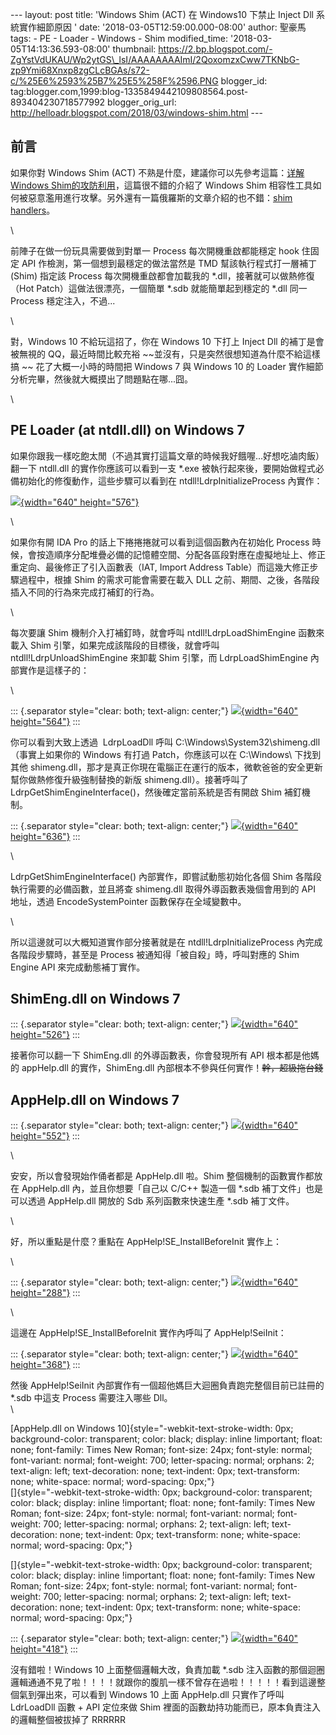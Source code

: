 \-\-- layout: post title: \'Windows Shim (ACT) 在 Windows10 下禁止
Inject Dll 系統實作細節原因 \' date: \'2018-03-05T12:59:00.000-08:00\'
author: 聖豪馬 tags: - PE - Loader - Windows - Shim modified\_time:
\'2018-03-05T14:13:36.593-08:00\' thumbnail:
https://2.bp.blogspot.com/-ZgYstVdUKAU/Wp2ytGS\_lsI/AAAAAAAAImI/2QoxomzxCww7TKNbG-zp9Ymi68Xnxp8zgCLcBGAs/s72-c/%25E6%2593%25B7%25E5%258F%2596.PNG
blogger\_id:
tag:blogger.com,1999:blog-1335849442109808564.post-893404230718577992
blogger\_orig\_url:
http://helloadr.blogspot.com/2018/03/windows-shim.html \-\--

前言
----

<div>

如果你對 Windows Shim (ACT)
不熟是什麼，建議你可以先參考這篇：[详解Windows
Shim的攻防利用](http://www.freebuf.com/articles/system/114287.html)，這篇很不錯的介紹了
Windows Shim
相容性工具如何被惡意濫用進行攻擊。另外還有一篇俄羅斯的文章介紹的也不錯：[shim
handlers](http://redplait.blogspot.tw/2011/04/shim-handlers.html)。

</div>

<div>

\

</div>

<div>

前陣子在做一份玩具需要做到對單一 Process 每次開機重啟都能穩定 hook
住固定 API 作檢測，第一個想到最穩定的做法當然是 TMD
幫該執行程式打一層補丁 (Shim) 指定該 Process 每次開機重啟都會加載我的
\*.dll，接著就可以做熱修復（Hot Patch）這做法很漂亮，一個簡單 \*.sdb
就能簡單起到穩定的 \*.dll 同一 Process 穩定注入，不過\...

</div>

<div>

\

</div>

<div>

對，Windows 10 不給玩這招了，你在 Windows 10 下打上 Inject Dll
的補丁是會被無視的 QQ，最近時間比較充裕
~~並沒有，只是突然很想知道為什麼不給這樣搞 ~~ 花了大概一小時的時間把
Windows 7 與 Windows 10 的 Loader
實作細節分析完畢，然後就大概摸出了問題點在哪\...囧。

</div>

<div>

\

</div>

PE Loader (at ntdll.dll) on Windows 7
-------------------------------------

<div>

如果你跟我一樣吃飽太閒（不過其實打這篇文章的時候我好餓喔\...好想吃滷肉飯）翻一下
ntdll.dll 的實作你應該可以看到一支 \*.exe
被執行起來後，要開始做程式必備初始化的修復動作，這些步驟可以看到在
ntdll!LdrpInitializeProcess 內實作：

</div>

<div>

[![](https://2.bp.blogspot.com/-ZgYstVdUKAU/Wp2ytGS_lsI/AAAAAAAAImI/2QoxomzxCww7TKNbG-zp9Ymi68Xnxp8zgCLcBGAs/s640/%25E6%2593%25B7%25E5%258F%2596.PNG){width="640"
height="576"}](https://2.bp.blogspot.com/-ZgYstVdUKAU/Wp2ytGS_lsI/AAAAAAAAImI/2QoxomzxCww7TKNbG-zp9Ymi68Xnxp8zgCLcBGAs/s1600/%25E6%2593%25B7%25E5%258F%2596.PNG)

</div>

<div>

\

</div>

<div>

如果你有開 IDA Pro 的話上下捲捲捲就可以看到這個函數內在初始化 Process
時候，會按造順序分配堆疊必備的記憶體空間、分配各區段對應在虛擬地址上、修正重定向、最後修正了引入函數表（IAT,
Import Address Table）而這幾大修正步驟過程中，根據 Shim
的需求可能會需要在載入 DLL
之前、期間、之後，各階段插入不同的行為來完成打補釘的行為。

</div>

<div>

\

</div>

<div>

每次要讓 Shim 機制介入打補釘時，就會呼叫 ntdll!LdrpLoadShimEngine
函數來載入 Shim 引擎，如果完成該階段的目標後，就會呼叫
ntdll!LdrpUnloadShimEngine 來卸載 Shim 引擎，而 LdrpLoadShimEngine
內部實作是這樣子的：

</div>

<div>

\

</div>

::: {.separator style="clear: both; text-align: center;"}
[![](https://1.bp.blogspot.com/-24w6Qs6zmzY/Wp20edqlWqI/AAAAAAAAImU/ejk49bnkQ5El9oLhb3gAARPlXyG5PwOigCLcBGAs/s640/%25E6%2593%25B7%25E5%258F%2596.PNG){width="640"
height="564"}](https://1.bp.blogspot.com/-24w6Qs6zmzY/Wp20edqlWqI/AAAAAAAAImU/ejk49bnkQ5El9oLhb3gAARPlXyG5PwOigCLcBGAs/s1600/%25E6%2593%25B7%25E5%258F%2596.PNG)
:::

<div>

你可以看到大致上透過  LdrpLoadDll 呼叫
C:\\Windows\\System32\\shimeng.dll（事實上如果你的 Windows 有打過
Patch，你應該可以在 C:\\Windows\\ 下找到其他
shimeng.dll，那才是真正你現在電腦正在運行的版本，微軟爸爸的安全更新幫你做熱修復升級強制替換的新版
shimeng.dll）。接著呼叫了
LdrpGetShimEngineInterface()，然後確定當前系統是否有開啟 Shim 補釘機制。

</div>

::: {.separator style="clear: both; text-align: center;"}
[![](https://4.bp.blogspot.com/-B2VbDjUyFzY/Wp22Aj-JowI/AAAAAAAAImg/2lj12Wxv_LkFstNC-jHmC8zJjtqO3rZlwCLcBGAs/s640/%25E6%2593%25B7%25E5%258F%2596.PNG){width="640"
height="636"}](https://4.bp.blogspot.com/-B2VbDjUyFzY/Wp22Aj-JowI/AAAAAAAAImg/2lj12Wxv_LkFstNC-jHmC8zJjtqO3rZlwCLcBGAs/s1600/%25E6%2593%25B7%25E5%258F%2596.PNG)
:::

<div>

\

</div>

<div>

LdrpGetShimEngineInterface() 內部實作，即嘗試動態初始化各個 Shim
各階段執行需要的必備函數，並且將查 shimeng.dll
取得外導函數表幾個會用到的 API 地址，透過 EncodeSystemPointer
函數保存在全域變數中。

</div>

<div>

\

</div>

<div>

所以這邊就可以大概知道實作部分接著就是在 ntdll!LdrpInitializeProcess
內完成各階段步驟時，甚至是 Process 被通知得「被自殺」時，呼叫對應的 Shim
Engine API 來完成動態補丁實作。

</div>

ShimEng.dll on Windows 7
------------------------

::: {.separator style="clear: both; text-align: center;"}
[![](https://3.bp.blogspot.com/-jeTeljz3doc/Wp23h1_L5dI/AAAAAAAAIms/wRNFFt8f2CM00ujLgIg71t7cNHwrO72mQCLcBGAs/s640/%25E6%2593%25B7%25E5%258F%2596.PNG){width="640"
height="526"}](https://3.bp.blogspot.com/-jeTeljz3doc/Wp23h1_L5dI/AAAAAAAAIms/wRNFFt8f2CM00ujLgIg71t7cNHwrO72mQCLcBGAs/s1600/%25E6%2593%25B7%25E5%258F%2596.PNG)
:::

<div>

接著你可以翻一下 ShimEng.dll 的外導函數表，你會發現所有 API
根本都是他媽的 appHelp.dll 的實作，ShimEng.dll
內部根本不參與任何實作！~~幹，超級拖台錢~~

</div>

<div>

AppHelp.dll on Windows 7
------------------------

</div>

::: {.separator style="clear: both; text-align: center;"}
[![](https://3.bp.blogspot.com/-oSzNOiRQ2is/Wp24fiizMUI/AAAAAAAAIm0/VXS-T-bLDtA2gXp-YN7WrQfh8GXjcAuXQCLcBGAs/s640/%25E6%2593%25B7%25E5%258F%2596.PNG){width="640"
height="552"}](https://3.bp.blogspot.com/-oSzNOiRQ2is/Wp24fiizMUI/AAAAAAAAIm0/VXS-T-bLDtA2gXp-YN7WrQfh8GXjcAuXQCLcBGAs/s1600/%25E6%2593%25B7%25E5%258F%2596.PNG)
:::

<div>

\

</div>

<div>

安安，所以會發現始作俑者都是 AppHelp.dll 啦。Shim
整個機制的函數實作都放在 AppHelp.dll 內，並且你想要「自己以 C/C++
製造一個 \*.sdb 補丁文件」也是可以透過 AppHelp.dll 開放的 Sdb
系列函數來快速生產 \*.sdb 補丁文件。

</div>

<div>

\

</div>

<div>

好，所以重點是什麼？重點在 AppHelp!SE\_InstallBeforeInit 實作上：

</div>

<div>

\

</div>

::: {.separator style="clear: both; text-align: center;"}
[![](https://4.bp.blogspot.com/-fUv7rJD1Ux4/Wp2-rHarqzI/AAAAAAAAInM/kOCyRHj-xxIv0M0oghd-9ji5z9GsYhS1gCLcBGAs/s640/%25E6%2593%25B7%25E5%258F%2596.PNG){width="640"
height="288"}](https://4.bp.blogspot.com/-fUv7rJD1Ux4/Wp2-rHarqzI/AAAAAAAAInM/kOCyRHj-xxIv0M0oghd-9ji5z9GsYhS1gCLcBGAs/s1600/%25E6%2593%25B7%25E5%258F%2596.PNG)
:::

<div>

\

</div>

<div>

這邊在 AppHelp!SE\_InstallBeforeInit 實作內呼叫了 AppHelp!SeiInit：

</div>

::: {.separator style="clear: both; text-align: center;"}
[![](https://3.bp.blogspot.com/-fPhgLCWsnV4/Wp2_Ow5mqnI/AAAAAAAAInU/7WSD9Vt-4IA2R2rhyY5Hk2kBHmu_6-4ogCLcBGAs/s640/%25E6%2593%25B7%25E5%258F%2596.PNG){width="640"
height="368"}](https://3.bp.blogspot.com/-fPhgLCWsnV4/Wp2_Ow5mqnI/AAAAAAAAInU/7WSD9Vt-4IA2R2rhyY5Hk2kBHmu_6-4ogCLcBGAs/s1600/%25E6%2593%25B7%25E5%258F%2596.PNG)
:::

<div>

然後 AppHelp!SeiInit
內部實作有一個超他媽巨大迴圈負責跑完整個目前已註冊的 \*.sdb 中這支
Process 需要注入哪些 Dll。\
\

</div>

<div>

[AppHelp.dll on Windows
10]{style="-webkit-text-stroke-width: 0px; background-color: transparent; color: black; display: inline !important; float: none; font-family: Times New Roman; font-size: 24px; font-style: normal; font-variant: normal; font-weight: 700; letter-spacing: normal; orphans: 2; text-align: left; text-decoration: none; text-indent: 0px; text-transform: none; white-space: normal; word-spacing: 0px;"}\
[]{style="-webkit-text-stroke-width: 0px; background-color: transparent; color: black; display: inline !important; float: none; font-family: Times New Roman; font-size: 24px; font-style: normal; font-variant: normal; font-weight: 700; letter-spacing: normal; orphans: 2; text-align: left; text-decoration: none; text-indent: 0px; text-transform: none; white-space: normal; word-spacing: 0px;"}

</div>

<div>

[]{style="-webkit-text-stroke-width: 0px; background-color: transparent; color: black; display: inline !important; float: none; font-family: Times New Roman; font-size: 24px; font-style: normal; font-variant: normal; font-weight: 700; letter-spacing: normal; orphans: 2; text-align: left; text-decoration: none; text-indent: 0px; text-transform: none; white-space: normal; word-spacing: 0px;"}

::: {.separator style="clear: both; text-align: center;"}
[![](https://4.bp.blogspot.com/-jL7s9QzKluk/Wp3ASEgZ8WI/AAAAAAAAIng/7vYauE1ZExYNVLdOTwf4-vtUIMnVLNZCACLcBGAs/s640/%25E6%2593%25B7%25E5%258F%2596.PNG){width="640"
height="418"}](https://4.bp.blogspot.com/-jL7s9QzKluk/Wp3ASEgZ8WI/AAAAAAAAIng/7vYauE1ZExYNVLdOTwf4-vtUIMnVLNZCACLcBGAs/s1600/%25E6%2593%25B7%25E5%258F%2596.PNG)
:::

沒有錯啦！Windows 10 上面整個邏輯大改，負責加載 \*.sdb
注入函數的那個迴圈邏輯通通不見了啦！！！！就跟你的腹肌一樣不曾存在過啦！！！！！看到這邊整個氣到彈出來，可以看到
Windows 10 上面 AppHelp.dll 只實作了呼叫 LdrLoadDll 函數 + API 定位來做
Shim 裡面的函數劫持功能而已，原本負責注入的邏輯整個被拔掉了 RRRRRR

</div>
